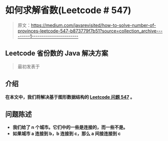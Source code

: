 # 如何求解省数(Leetcode # 547)

> 原文：<https://medium.com/javarevisited/how-to-solve-number-of-provinces-leetcode-547-b873779f7b51?source=collection_archive---------1----------------------->

## Leetcode 省份数的 Java 解决方案

> 最初发表于[](https://asyncq.com/how-to-solve-number-of-provinces-leetcode-547)

## **介绍**

**在本文中，我们将解决基于图形数据结构的 [Leetcode 问题 547](https://leetcode.com/problems/number-of-provinces/) 。**

## **问题陈述**

*   **我们给了 n 个城市。它们中的一些是连接的，而一些不是。**
*   **如果城市 a 连接到 b，b 连接到 c，那么 a 间接连接到 c**